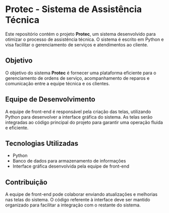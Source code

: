 <!DOCTYPE html>
<html lang="pt-BR">
<head>
    <meta charset="UTF-8">
    <meta name="viewport" content="width=device-width, initial-scale=1.0">
</head>
<body>
    <h1>Protec - Sistema de Assistência Técnica</h1>
    
 <p>Este repositório contém o projeto <strong>Protec</strong>, um sistema desenvolvido para otimizar o processo de assistência técnica. O sistema é escrito em Python e visa facilitar o gerenciamento de serviços e atendimentos ao cliente.</p>

 <h2>Objetivo</h2>
    <p>O objetivo do sistema <strong>Protec</strong> é fornecer uma plataforma eficiente para o gerenciamento de ordens de serviço, acompanhamento de reparos e comunicação entre a equipe técnica e os clientes.</p>

 <h2>Equipe de Desenvolvimento</h2>
    <p>A equipe de front-end é responsável pela criação das telas, utilizando Python para desenvolver a interface gráfica do sistema. As telas serão integradas ao código principal do projeto para garantir uma operação fluida e eficiente.</p>

 <h2>Tecnologias Utilizadas</h2>
  <ul>
        <li>Python</li>
        <li>Banco de dados para armazenamento de informações</li>
        <li>Interface gráfica desenvolvida pela equipe de front-end</li>
 </ul>

 <h2>Contribuição</h2>
<p>A equipe de front-end pode colaborar enviando atualizações e melhorias nas telas do sistema. O código referente à interface deve ser mantido organizado para facilitar a integração com o restante do sistema.</p>

</body>
</html>
